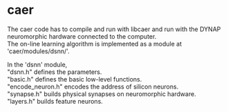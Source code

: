 # caer

The caer code has to compile and run with libcaer and run with the DYNAP neuromorphic hardware connected to the computer. <br />
The on-line learning algorithm is implemented as a module at 'caer/modules/dsnn/'. <br />

In the 'dsnn' module, <br />
"dsnn.h" defines the parameters. <br />
"basic.h" defines the basic low-level functions. <br />
"encode_neuron.h" encodes the address of silicon neurons. <br />
"synapse.h" builds physical synapses on neuromorphic hardware. <br />
"layers.h" builds feature neurons. <br />

